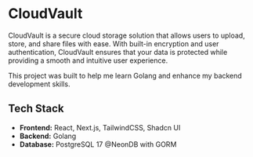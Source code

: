 # CloudVault

CloudVault is a secure cloud storage solution that allows users to upload, store, and share files with ease. With built-in encryption and user authentication, CloudVault ensures that your data is protected while providing a smooth and intuitive user experience.

This project was built to help me learn Golang and enhance my backend development skills.

## Tech Stack

- **Frontend:** React, Next.js, TailwindCSS, Shadcn UI
- **Backend:** Golang
- **Database:** PostgreSQL 17 @NeonDB with GORM
